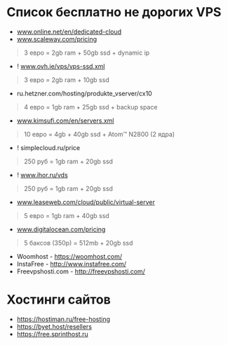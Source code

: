 # Список бесплатно не дорогих VPS

- www.online.net/en/dedicated-cloud
- www.scaleway.com/pricing
> 3 евро = 2gb ram + 50gb ssd + dynamic ip

- ! www.ovh.ie/vps/vps-ssd.xml
> 3 евро = 2gb ram + 10gb ssd

- ru.hetzner.com/hosting/produkte_vserver/cx10
> 4 евро = 1gb ram + 25gb ssd + backup space

- www.kimsufi.com/en/servers.xml
> 10 евро = 4gb + 40gb ssd + Atom™ N2800 (2 ядра)

- ! simplecloud.ru/price
> 250 руб = 1gb ram + 20gb ssd

- ! www.ihor.ru/vds
> 250 руб = 1gb ram + 20gb ssd

- www.leaseweb.com/cloud/public/virtual-server
> 5 евро = 1gb ram + 40gb ssd

- www.digitalocean.com/pricing
> 5 баксов (350р) = 512mb + 20gb ssd

- Woomhost - https://woomhost.com/
- InstaFree - http://www.instafree.com/
- Freevpshosti.com - http://freevpshosti.com/

# Хостинги сайтов
- https://hostiman.ru/free-hosting
- https://byet.host/resellers
- https://free.sprinthost.ru

